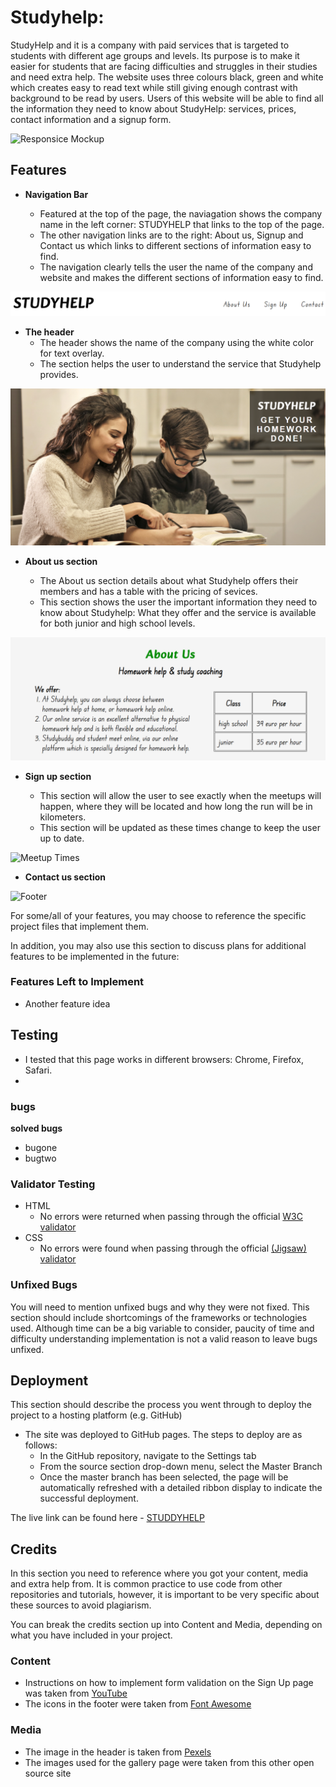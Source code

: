 # Studyhelp:

StudyHelp and it is a company with paid services that is targeted to students with different age groups and levels. Its purpose is to make it easier for students that are facing difficulties and struggles in their studies and need extra help. 
The website uses three colours black, green and white which creates easy to read text while still giving enough contrast with background to be read by users. Users of this website will be able to find all the information they need to know about StudyHelp: services, prices, contact information and a signup form. 


![Responsice Mockup]()

## Features 

- __Navigation Bar__

  - Featured at the top of the page, the naviagation shows the company name in the left corner: STUDYHELP that links to the top of the page.
  - The other navigation links are to the right: About us, Signup and Contact us which links to different sections of information easy to find.
  - The navigation clearly tells the user the name of the company and website and makes the different sections of information easy to find.

![Nav Bar](assets/images/navigation.png)

- __The header__
  - The header shows the name of the company using the white color for text overlay.
  - The section helps the user to understand the service that Studyhelp provides.

![Landing Page](assets/images/header.png)

- __About us section__

  - The About us section details about what Studyhelp offers their members and has a table with the pricing of sevices.
  - This section shows the user the important information they need to know about Studyhelp: What they offer and the service is available for both junior and high school levels.

![Club Ethos](assets/images/About-us.png)

- __Sign up section__

  - This section will allow the user to see exactly when the meetups will happen, where they will be located and how long the run will be in kilometers. 
  - This section will be updated as these times change to keep the user up to date. 

![Meetup Times]()

- __Contact us section__ 


![Footer](https://github.com/lucyrush/readme-template/blob/master/media/love_running_footer.png)



For some/all of your features, you may choose to reference the specific project files that implement them.

In addition, you may also use this section to discuss plans for additional features to be implemented in the future:

### Features Left to Implement

- Another feature idea

## Testing 
- I tested that this page works in different browsers: Chrome, Firefox, Safari.
- 

### bugs

**solved bugs**
- bugone
- bugtwo

### Validator Testing 

- HTML
  - No errors were returned when passing through the official [W3C validator](https://validator.w3.org/nu/?doc=https%3A%2F%2Fprogrammer-1991.github.io%2FPP1-StudyHelp%2Findex.html)
- CSS
  - No errors were found when passing through the official [(Jigsaw) validator](https://jigsaw.w3.org/css-validator/validator?uri=https%3A%2F%2Fprogrammer-1991.github.io%2FPP1-StudyHelp%2Findex.html&profile=css3svg&usermedium=all&warning=1&vextwarning=&lang=sv)

### Unfixed Bugs

You will need to mention unfixed bugs and why they were not fixed. This section should include shortcomings of the frameworks or technologies used. Although time can be a big variable to consider, paucity of time and difficulty understanding implementation is not a valid reason to leave bugs unfixed. 

## Deployment

This section should describe the process you went through to deploy the project to a hosting platform (e.g. GitHub) 

- The site was deployed to GitHub pages. The steps to deploy are as follows: 
  - In the GitHub repository, navigate to the Settings tab 
  - From the source section drop-down menu, select the Master Branch
  - Once the master branch has been selected, the page will be automatically refreshed with a detailed ribbon display to indicate the successful deployment. 

The live link can be found here - [STUDDYHELP](https://programmer-1991.github.io/PP1-StudyHelp/) 


## Credits 

In this section you need to reference where you got your content, media and extra help from. It is common practice to use code from other repositories and tutorials, however, it is important to be very specific about these sources to avoid plagiarism. 

You can break the credits section up into Content and Media, depending on what you have included in your project. 

### Content 

- Instructions on how to implement form validation on the Sign Up page was taken from [YouTube](https://www.youtube.com/)
- The icons in the footer were taken from [Font Awesome](https://fontawesome.com/)

### Media

- The image in the header is taken from [Pexels](https://www.pexels.com/)
- The images used for the gallery page were taken from this other open source site
